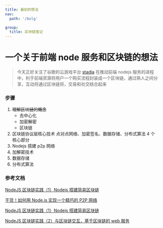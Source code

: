```yaml
---
title: 最初的想法
nav:
  path: '/bolg'

group:
  title: 区块链笔记
---
```


# 一个关于前端 node 服务和区块链的想法

> 今天正好关注了谷歌的云游戏平台 [stadia](https://36kr.com/p/5187208.html) 在推动前端 nodejs 服务的进程中，利于前端资源将用户一个购买流程封装成一个区块链，通过熟人之间分享，互动将通过区块链将，交易和社交结合起来

### 步骤

1. ~~理解区块链的概念~~
   - 去中心化
   - 加密解密
   - 区块链
2. 区块链协议层核心技术 点对点网络、加密签名、数据存储、分布式算法 4 个核心部分
3. Nodejs 搭建 p2p 网络
4. 加解密技术
5. 数据存储
6. 分布式算法

### 参考文档

[NodeJS 区块链实践（1）Nodejs 搭建简易区块链](https://blog.csdn.net/lj900911/article/details/83184760)

[干货！如何用 Node.js 实现一个精巧的 P2P 网络](https://blog.csdn.net/ITstar_ge/article/details/80571053)

[NodeJS 区块链实践（1）Nodejs 搭建简易区块链](https://blog.csdn.net/lj900911/article/details/83184760)

[NodeJS 区块链实践（2）与区块链交互，基于区块链的 web 服务](https://blog.csdn.net/lj900911/article/details/83216533)
